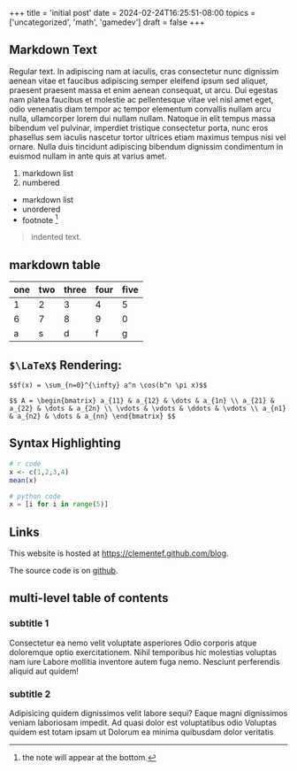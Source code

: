 +++
title = 'initial post'
date = 2024-02-24T16:25:51-08:00
topics = ['uncategorized', 'math', 'gamedev']
draft = false
+++

## Markdown Text

Regular text. In adipiscing nam at iaculis, cras consectetur nunc dignissim
aenean vitae et faucibus adipiscing semper eleifend ipsum sed
aliquet, praesent praesent massa et enim aenean consequat, ut
arcu. Dui egestas nam platea faucibus et molestie ac pellentesque
vitae vel nisl amet eget, odio venenatis diam tempor ac tempor
elementum convallis nullam arcu nulla, ullamcorper lorem dui
nullam nullam. Natoque in elit tempus massa bibendum vel pulvinar,
imperdiet tristique consectetur porta, nunc eros phasellus sem
iaculis nascetur tortor ultrices etiam maximus tempus nisi vel
ornare. Nulla duis tincidunt adipiscing bibendum dignissim
condimentum in euismod nullam in ante quis at varius amet.

1. markdown list
2. numbered

* markdown list
* unordered
* footnote [^1]

[^1]: the note will appear at the bottom.

> indented text.

## markdown table

| one | two | three | four | five |
|-----|-----|-------|------|------|
| 1   | 2   | 3     | 4    | 5    |
| 6   | 7   | 8     | 9    | 0    |
| a   | s   | d     | f    | g    |

## `$\LaTeX$` Rendering:

`$$f(x) = \sum_{n=0}^{\infty} a^n \cos(b^n \pi x)$$`

`$$
A =
\begin{bmatrix}
a_{11} & a_{12} & \dots & a_{1n} \\
a_{21} & a_{22} & \dots & a_{2n} \\
\vdots & \vdots & \ddots & \vdots \\
a_{n1} & a_{n2} & \dots & a_{nn}
\end{bmatrix}
$$`

## Syntax Highlighting

```r
# r code
x <- c(1,2,3,4)
mean(x)
```

```python
# python code
x = [i for i in range(5)]
```

## Links

This website is hosted at <https://clementef.github.com/blog>.

The source code is on [github](https://github.com/clementef).

## multi-level table of contents

### subtitle 1

Consectetur ea nemo velit voluptate asperiores Odio corporis atque doloremque optio exercitationem. Nihil temporibus hic molestias voluptas nam iure Labore mollitia inventore autem fuga nemo. Nesciunt perferendis aliquid aut quidem!

### subtitle 2

Adipisicing quidem dignissimos velit labore sequi? Eaque magni dignissimos veniam laboriosam impedit. Ad quasi dolor est voluptatibus odio Voluptas quidem est totam ipsam ut Dolorum ea minima quibusdam dolor veritatis
